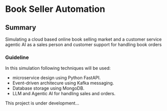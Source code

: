 # Book Seller Automation

## Summary

Simulating a cloud based online book selling market and a customer service agentic AI as a sales person and customer support for handling book orders

### Guideline

In this simulation following techniques will be used:
- microservice design using Python FastAPI.
- Event-driven architecure using Kafka messaging.
- Database storage using MongoDB.
- LLM and Agentic AI for handling sales and orders.

This project is under development...
